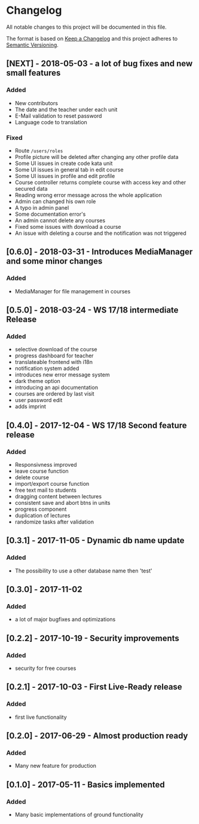# Changelog
All notable changes to this project will be documented in this file.

The format is based on [Keep a Changelog](http://keepachangelog.com/en/1.0.0/)
and this project adheres to [Semantic Versioning](http://semver.org/spec/v2.0.0.html).

## [NEXT] - 2018-05-03 - a lot of bug fixes and new small features  
### Added
- New contributors
- The date and the teacher under each unit
- E-Mail validation to reset password
- Language code to translation

### Fixed
- Route `/users/roles`
- Profile picture will be deleted after changing any other profile data
- Some UI issues in create code kata unit
- Some UI issues in general tab in edit course
- Some UI issues in profile and edit profile
- Course controller returns complete course with access key and other secured data
- Reading wrong error message across the whole application
- Admin can changed his own role
- A typo in admin panel
- Some documentation error's
- An admin cannot delete any courses
- Fixed some issues with download a course
- An issue with deleting a course and the notification was not triggered

## [0.6.0] - 2018-03-31 - Introduces MediaManager and some minor changes
### Added
- MediaManager for file management in courses

## [0.5.0] - 2018-03-24 - WS 17/18 intermediate Release
### Added
- selective download of the course
- progress dashboard for teacher
- translateable frontend with i18n
- notification system added
- introduces new error message system
- dark theme option
- introducing an api documentation
- courses are ordered by last visit
- user password edit
- adds imprint

## [0.4.0] - 2017-12-04 - WS 17/18 Second feature release
### Added
- Responsivness improved
- leave course function
- delete course
- import/export course function
- free text mail to students
- dragging content between lectures
- consistent save and abort btns in units
- progress component
- duplication of lectures
- randomize tasks after validation


## [0.3.1] - 2017-11-05 - Dynamic db name update
### Added
- The possibility to use a other database name then 'test'

## [0.3.0] - 2017-11-02
### Added
- a lot of major bugfixes and optimizations


## [0.2.2] - 2017-10-19 - Security improvements
### Added 
- security for free courses


## [0.2.1] - 2017-10-03 - First Live-Ready release
### Added
- first live functionality


## [0.2.0] - 2017-06-29 - Almost production ready
### Added
- Many new feature for production


## [0.1.0] - 2017-05-11 - Basics implemented
### Added
- Many basic implementations of ground functionality